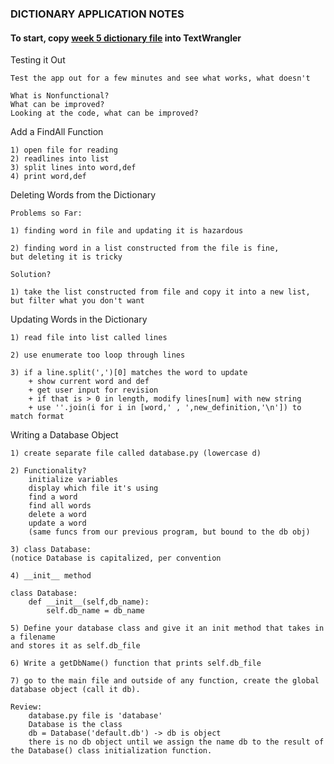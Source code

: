 ### DICTIONARY APPLICATION NOTES

#### To start, copy [week 5 dictionary file](../week5/dictionaryINPROGRESS.py) into TextWrangler 

Testing it Out

	Test the app out for a few minutes and see what works, what doesn't

	What is Nonfunctional?
	What can be improved?
	Looking at the code, what can be improved?


Add a FindAll Function

	1) open file for reading
	2) readlines into list
	3) split lines into word,def
	4) print word,def

Deleting Words from the Dictionary
	
	Problems so Far:
	
	1) finding word in file and updating it is hazardous

	2) finding word in a list constructed from the file is fine,
	but deleting it is tricky

	Solution?
	
	1) take the list constructed from file and copy it into a new list,
	but filter what you don't want

Updating Words in the Dictionary
	
	1) read file into list called lines
	
	2) use enumerate too loop through lines
	
	3) if a line.split(',')[0] matches the word to update
		+ show current word and def
		+ get user input for revision
		+ if that is > 0 in length, modify lines[num] with new string
		+ use ''.join(i for i in [word,' , ',new_definition,'\n']) to match format

Writing a Database Object

	1) create separate file called database.py (lowercase d)

	2) Functionality?
		initialize variables
		display which file it's using
		find a word
		find all words
		delete a word
		update a word
		(same funcs from our previous program, but bound to the db obj)

	3) class Database:
	(notice Database is capitalized, per convention

	4) __init__ method
	
	class Database:
		def __init__(self,db_name):
			self.db_name = db_name
	
	5) Define your database class and give it an init method that takes in a filename
	and stores it as self.db_file
	
	6) Write a getDbName() function that prints self.db_file

	7) go to the main file and outside of any function, create the global database object (call it db). 

	Review: 
		database.py file is 'database'
		Database is the class
		db = Database('default.db') -> db is object
		there is no db object until we assign the name db to the result of the Database() class initialization function.

